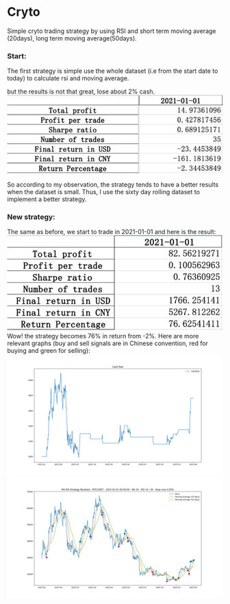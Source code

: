 # Cryto
Simple cryto trading strategy by using RSI and short term moving average (20days), long term moving average(50days).

### Start:
The first strategy is simple use the whole dataset (i.e from the start date to today) to 
calculate rsi and moving average.

but the results is not that great, lose about 2% cash.
![simple2021.png](simple2021.png)

So according to my observation, the strategy tends to have a better results when the dataset is small. Thus, I use the sixty day rolling dataset to implement a better strategy.

### New strategy:
The same as before, we start to trade in 2021-01-01 and here is the result:
![better2021.png](better2021.png)
Wow! the strategy becomes 76% in return from -2%.
Here are more relevant graphs (buy and sell signals are in Chinese convention, red for buying and green for selling):
![start_2021-01-01_60_cashflow.png](start_2021-01-01_60_cashflow.png)
![start_2021-01-01_60_rebalnce.png](start_2021-01-01_60_rebalnce.png)
